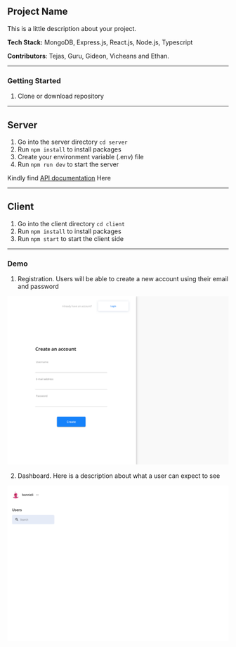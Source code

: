 ## Project Name

This is a little description about your project.

**Tech Stack:** MongoDB, Express.js, React.js, Node.js, Typescript

**Contributors**: Tejas, Guru, Gideon, Vicheans and Ethan.

---

### Getting Started

1. Clone or download repository

---

## Server

1. Go into the server directory `cd server`
2. Run `npm install` to install packages
3. Create your environment variable (.env) file
4. Run `npm run dev` to start the server

Kindly find [API documentation](https://documenter.getpostman.com/view/10413337/UV5f6tSz) Here

---

## Client

1. Go into the client directory `cd client`
2. Run `npm install` to install packages
3. Run `npm start` to start the client side

---

### Demo

1. Registration. Users will be able to create a new account using their email and password

![Signup Demo](demo/images/signup.png)

2. Dashboard. Here is a description about what a user can expect to see

![Dashboard](demo/images/dashboard.png)
